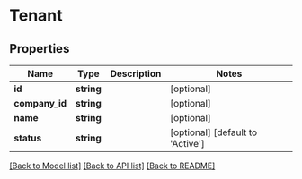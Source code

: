 # Tenant

## Properties
Name | Type | Description | Notes
------------ | ------------- | ------------- | -------------
**id** | **string** |  | [optional] 
**company_id** | **string** |  | [optional] 
**name** | **string** |  | [optional] 
**status** | **string** |  | [optional] [default to 'Active']

[[Back to Model list]](../../README.md#documentation-for-models) [[Back to API list]](../../README.md#documentation-for-api-endpoints) [[Back to README]](../../README.md)

